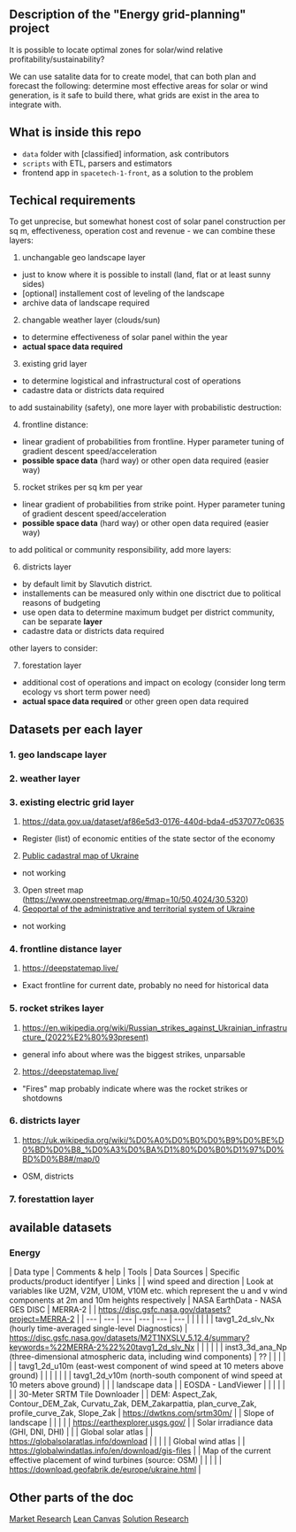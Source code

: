 ## Description of the "Energy grid-planning" project

It is possible to locate optimal zones for solar/wind relative profitability/sustainability?

We can use satalite data for to create model, that can both plan and forecast the following: determine most effective areas for solar or wind generation, is it safe to build there, what grids are exist in the area to integrate with.

## What is inside this repo

- `data` folder with [classified] information, ask contributors
- `scripts` with ETL, parsers and estimators
- frontend app in `spacetech-1-front`, as a solution to the problem

## Techical requirements

To get unprecise, but somewhat honest cost of solar panel construction per sq m, effectiveness, operation cost and revenue - we can combine these layers:

1. unchangable geo landscape layer 
  - just to know where it is possible to install (land, flat or at least sunny sides)
  - [optional] installement cost of leveling of the landscape
  - archive data of landscape required
2. changable weather layer (clouds/sun) 
  - to determine effectiveness of solar panel within the year
  - **actual space data required**
3. existing grid layer 
  - to determine logistical and infrastructural cost of operations
  - cadastre data or districts data required

to add sustainability (safety), one more layer with probabilistic destruction:

4. frontline distance:
  - linear gradient of probabilities from frontline. Hyper parameter tuning of gradient descent speed/acceleration
  - __possible space data__ (hard way) or other open data required (easier way)

5. rocket strikes per sq km per year 
  - linear gradient of probabilities from strike point. Hyper parameter tuning of gradient descent speed/acceleration
  - __possible space data__ (hard way) or other open data required (easier way)

to add political or community responsibility, add more layers:

6. districts layer 
  - by default limit by Slavutich district.
  - installements can be measured only within one disctrict due to political reasons of budgeting
  - use open data to determine maximum budget per district community, can be separate **layer**
  - cadastre data or districts data required

other layers to consider:

7. forestation layer
  - additional cost of operations and impact on ecology (consider long term ecology vs short term power need)
  - **actual space data required** or other green open data required

## Datasets per each layer

### 1. geo landscape layer
### 2. weather layer
### 3. existing electric grid layer

1. https://data.gov.ua/dataset/af86e5d3-0176-440d-bda4-d537077c0635
  - Register (list) of economic entities of the state sector of the economy
2. [Public cadastral map of Ukraine](http://map.land.gov.ua/kadastrova-karta)
  - not working
3. Open street map (https://www.openstreetmap.org/#map=10/50.4024/30.5320)
4. [Geoportal of the administrative and territorial system of Ukraine](http://atu.minregion.gov.ua/)
  - not working


### 4. frontline distance layer

1. https://deepstatemap.live/
  - Exact frontline for current date, probably no need for historical data

### 5. rocket strikes layer

1. https://en.wikipedia.org/wiki/Russian_strikes_against_Ukrainian_infrastructure_(2022%E2%80%93present)
  - general info about where was the biggest strikes, unparsable
2. https://deepstatemap.live/
  - "Fires" map probably indicate where was the rocket strikes or shotdowns

### 6. districts layer

1. https://uk.wikipedia.org/wiki/%D0%A0%D0%B0%D0%B9%D0%BE%D0%BD%D0%B8_%D0%A3%D0%BA%D1%80%D0%B0%D1%97%D0%BD%D0%B8#/map/0
  - OSM, districts
  
### 7. forestattion layer

## available datasets

### Energy

| Data type | Comments & help | Tools | Data Sources | Specific products/product identifyer | Links |
| wind speed and direction | Look at variables like U2M, V2M, U10M, V10M etc. which represent the u and v wind components at 2m and 10m heights respectively | NASA EarthData - NASA GES DISC | MERRA-2 |  | https://disc.gsfc.nasa.gov/datasets?project=MERRA-2 |
| --- | --- | --- | --- | --- | --- |
|  |  |  |  | tavg1_2d_slv_Nx (hourly time-averaged single-level Diagnostics) | https://disc.gsfc.nasa.gov/datasets/M2T1NXSLV_5.12.4/summary?keywords=%22MERRA-2%22%20tavg1_2d_slv_Nx |
|  |  |  |  | inst3_3d_ana_Np (three-dimensional atmospheric data, including wind components) | ?? |
|  |  |  |  | tavg1_2d_u10m (east-west component of wind speed at 10 meters above ground) |  |
|  |  |  |  | tavg1_2d_v10m (north-south component of wind speed at 10 meters above ground) |  |
| landscape data |  | EOSDA - LandViewer |  |  |  |
|  |  | 30-Meter SRTM Tile Downloader |  | DEM: Aspect_Zak, Contour_DEM_Zak, Curvatu_Zak, DEM_Zakarpattia, plan_curve_Zak, profile_curve_Zak, Slope_Zak | https://dwtkns.com/srtm30m/ |
| Slope of landscape |  |  |  |  | https://earthexplorer.usgs.gov/ |
| Solar irradiance data (GHI, DNI, DHI) |  |  | Global solar atlas |  | https://globalsolaratlas.info/download |
|  |  |  | Global wind atlas |  | https://globalwindatlas.info/en/download/gis-files |
| Map of the current effective placement of wind turbines (source: OSM) |  |  |  |  | https://download.geofabrik.de/europe/ukraine.html |

## Other parts of the doc

[Market Research](market_research.md)
[Lean Canvas](https://www.figma.com/board/0RiVZPeWF1nis2E6L0U9Yf/Lean-Canvas-(Copy)?node-id=0-1&t=jjpDPKq6oRDoeVcQ-1)
[Solution Research](solution_research.md)